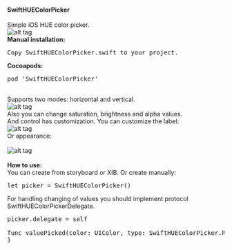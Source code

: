 <h4>SwiftHUEColorPicker</h4>

Simple iOS HUE color picker.</br>
![alt tag](https://raw.github.com/maximbilan/SwiftHUEColorPicker/master/img/img1.png)
</br><b>Manual installation:</b>
<pre>
Copy SwiftHUEColorPicker.swift to your project.
</pre>

<b>Cocoapods:</b>
<pre>
pod 'SwiftHUEColorPicker'
</pre>
</br>Supports two modes: horizontal and vertical.</br>
![alt tag](https://raw.github.com/maximbilan/SwiftHUEColorPicker/master/img/img2.png)
</br>Also you can change saturation, brightness and alpha values.
</br>And control has customization. You can customize the label:</br>
![alt tag](https://raw.github.com/maximbilan/SwiftHUEColorPicker/master/img/img3.png)
</br>Or appearance:</br>
</br>
![alt tag](https://raw.github.com/maximbilan/SwiftHUEColorPicker/master/img/img4.png)
</br>
</br>
<b>How to use:</b>
</br>You can create from storyboard or XIB. Or create manually:
<pre>
let picker = SwiftHUEColorPicker()
</pre>

For handling changing of values you should implement protocol SwiftHUEColorPickerDelegate.
<pre>
picker.delegate = self

func valuePicked(color: UIColor, type: SwiftHUEColorPicker.PickerType) {
}
</pre>
